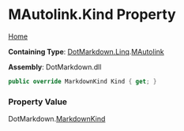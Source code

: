 # MAutolink\.Kind Property

[Home](../../../../README.md)

**Containing Type**: [DotMarkdown.Linq](../../README.md)\.[MAutolink](../README.md)

**Assembly**: DotMarkdown\.dll

```csharp
public override MarkdownKind Kind { get; }
```

### Property Value

DotMarkdown\.[MarkdownKind](../../../MarkdownKind/README.md)

